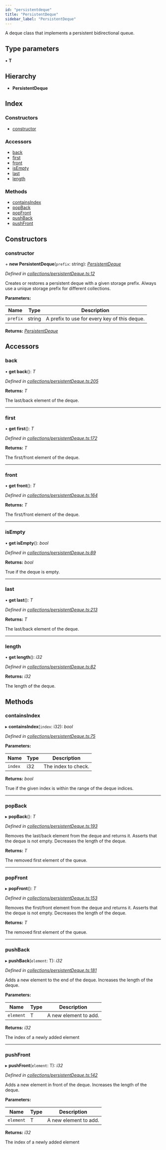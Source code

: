 ```yaml
---
id: "persistentdeque"
title: "PersistentDeque"
sidebar_label: "PersistentDeque"
---
```


A deque class that implements a persistent bidirectional queue.

## Type parameters

▪ **T**

## Hierarchy

* **PersistentDeque**

## Index

### Constructors

* [constructor](persistentdeque.md#constructor)

### Accessors

* [back](persistentdeque.md#back)
* [first](persistentdeque.md#first)
* [front](persistentdeque.md#front)
* [isEmpty](persistentdeque.md#isempty)
* [last](persistentdeque.md#last)
* [length](persistentdeque.md#length)

### Methods

* [containsIndex](persistentdeque.md#containsindex)
* [popBack](persistentdeque.md#popback)
* [popFront](persistentdeque.md#popfront)
* [pushBack](persistentdeque.md#pushback)
* [pushFront](persistentdeque.md#pushfront)

## Constructors

###  constructor

\+ **new PersistentDeque**(`prefix`: string): *[PersistentDeque](persistentdeque.md)*

*Defined in [collections/persistentDeque.ts:12](https://github.com/nearprotocol/near-runtime-ts/blob/2617e93/assembly/collections/persistentDeque.ts#L12)*

Creates or restores a persistent deque with a given storage prefix.
Always use a unique storage prefix for different collections.

**Parameters:**

Name | Type | Description |
------ | ------ | ------ |
`prefix` | string | A prefix to use for every key of this deque.  |

**Returns:** *[PersistentDeque](persistentdeque.md)*

## Accessors

###  back

• **get back**(): *T*

*Defined in [collections/persistentDeque.ts:205](https://github.com/nearprotocol/near-runtime-ts/blob/2617e93/assembly/collections/persistentDeque.ts#L205)*

**Returns:** *T*

The last/back element of the deque.

___

###  first

• **get first**(): *T*

*Defined in [collections/persistentDeque.ts:172](https://github.com/nearprotocol/near-runtime-ts/blob/2617e93/assembly/collections/persistentDeque.ts#L172)*

**Returns:** *T*

The first/front element of the deque.

___

###  front

• **get front**(): *T*

*Defined in [collections/persistentDeque.ts:164](https://github.com/nearprotocol/near-runtime-ts/blob/2617e93/assembly/collections/persistentDeque.ts#L164)*

**Returns:** *T*

The first/front element of the deque.

___

###  isEmpty

• **get isEmpty**(): *bool*

*Defined in [collections/persistentDeque.ts:89](https://github.com/nearprotocol/near-runtime-ts/blob/2617e93/assembly/collections/persistentDeque.ts#L89)*

**Returns:** *bool*

True if the deque is empty.

___

###  last

• **get last**(): *T*

*Defined in [collections/persistentDeque.ts:213](https://github.com/nearprotocol/near-runtime-ts/blob/2617e93/assembly/collections/persistentDeque.ts#L213)*

**Returns:** *T*

The last/back element of the deque.

___

###  length

• **get length**(): *i32*

*Defined in [collections/persistentDeque.ts:82](https://github.com/nearprotocol/near-runtime-ts/blob/2617e93/assembly/collections/persistentDeque.ts#L82)*

**Returns:** *i32*

The length of the deque.

## Methods

###  containsIndex

▸ **containsIndex**(`index`: i32): *bool*

*Defined in [collections/persistentDeque.ts:75](https://github.com/nearprotocol/near-runtime-ts/blob/2617e93/assembly/collections/persistentDeque.ts#L75)*

**Parameters:**

Name | Type | Description |
------ | ------ | ------ |
`index` | i32 | The index to check. |

**Returns:** *bool*

True if the given index is within the range of the deque indices.

___

###  popBack

▸ **popBack**(): *T*

*Defined in [collections/persistentDeque.ts:193](https://github.com/nearprotocol/near-runtime-ts/blob/2617e93/assembly/collections/persistentDeque.ts#L193)*

Removes the last/back element from the deque and returns it.
Asserts that the deque is not empty. Decreases the length of the deque.

**Returns:** *T*

The removed first element of the queue.

___

###  popFront

▸ **popFront**(): *T*

*Defined in [collections/persistentDeque.ts:153](https://github.com/nearprotocol/near-runtime-ts/blob/2617e93/assembly/collections/persistentDeque.ts#L153)*

Removes the first/front element from the deque and returns it.
Asserts that the deque is not empty. Decreases the length of the deque.

**Returns:** *T*

The removed first element of the queue.

___

###  pushBack

▸ **pushBack**(`element`: T): *i32*

*Defined in [collections/persistentDeque.ts:181](https://github.com/nearprotocol/near-runtime-ts/blob/2617e93/assembly/collections/persistentDeque.ts#L181)*

Adds a new element to the end of the deque. Increases the length of the deque.

**Parameters:**

Name | Type | Description |
------ | ------ | ------ |
`element` | T | A new element to add. |

**Returns:** *i32*

The index of a newly added element

___

###  pushFront

▸ **pushFront**(`element`: T): *i32*

*Defined in [collections/persistentDeque.ts:142](https://github.com/nearprotocol/near-runtime-ts/blob/2617e93/assembly/collections/persistentDeque.ts#L142)*

Adds a new element in front of the deque. Increases the length of the deque.

**Parameters:**

Name | Type | Description |
------ | ------ | ------ |
`element` | T | A new element to add. |

**Returns:** *i32*

The index of a newly added element
